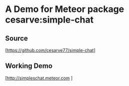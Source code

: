 # A Demo for Meteor package cesarve:simple-chat

## Source
[https://github.com/cesarve77/simple-chat]

## Working Demo
 
[http://simpleschat.meteor.com  ] 

